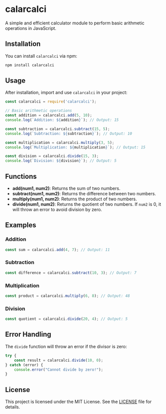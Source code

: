 
# calarcalci

A simple and efficient calculator module to perform basic arithmetic operations in JavaScript.

## Installation

You can install `calarcalci` via npm:

```bash
npm install calarcalci
```

## Usage

After installation, import and use `calarcalci` in your project:

```javascript
const calarcalci = require('calarcalci');

// Basic arithmetic operations
const addition = calarcalci.add(5, 10);
console.log(`Addition: ${addition}`); // Output: 15

const subtraction = calarcalci.subtract(15, 5);
console.log(`Subtraction: ${subtraction}`); // Output: 10

const multiplication = calarcalci.multiply(3, 5);
console.log(`Multiplication: ${multiplication}`); // Output: 15

const division = calarcalci.divide(15, 3);
console.log(`Division: ${division}`); // Output: 5
```

## Functions

- **add(num1, num2)**: Returns the sum of two numbers.
- **subtract(num1, num2)**: Returns the difference between two numbers.
- **multiply(num1, num2)**: Returns the product of two numbers.
- **divide(num1, num2)**: Returns the quotient of two numbers. If `num2` is 0, it will throw an error to avoid division by zero.

## Examples

### Addition
```javascript
const sum = calarcalci.add(4, 7); // Output: 11
```

### Subtraction
```javascript
const difference = calarcalci.subtract(10, 3); // Output: 7
```

### Multiplication
```javascript
const product = calarcalci.multiply(6, 8); // Output: 48
```

### Division
```javascript
const quotient = calarcalci.divide(20, 4); // Output: 5
```

## Error Handling

The `divide` function will throw an error if the divisor is zero:

```javascript
try {
    const result = calarcalci.divide(10, 0);
} catch (error) {
    console.error("Cannot divide by zero!");
}
```

## License

This project is licensed under the MIT License. See the [LICENSE](LICENSE) file for details.
